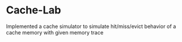 # Cache-Lab
Implemented a cache simulator to simulate hit/miss/evict behavior of a cache memory with given memory trace
